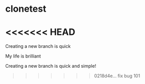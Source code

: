 # clonetest
<<<<<<< HEAD
=======
Creating a new branch is quick

My life is brilliant

Creating a new branch is quick and simple!
>>>>>>> 0218d4e... fix bug 101



